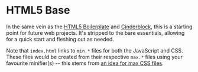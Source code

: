 # HTML5 Base

In the same vein as the [HTML5 Boilerplate][1] and [Cinderblock][2], this is a starting point for future web projects. It's stripped to the bare essentials, allowing for a quick start and fleshing out as needed.

Note that `index.html` links to `min.*` files for both the JavaScript and CSS. These files would be created from their respective `max.*` files using your favourite minifier(s) -- this stems from [an idea for max CSS files][3].

  [1]:https://github.com/h5bp/html5-boilerplate
  [2]:https://github.com/dhgamache/Cinderblock
  [3]:http://daneden.me/2012/07/max-css-in-depth/